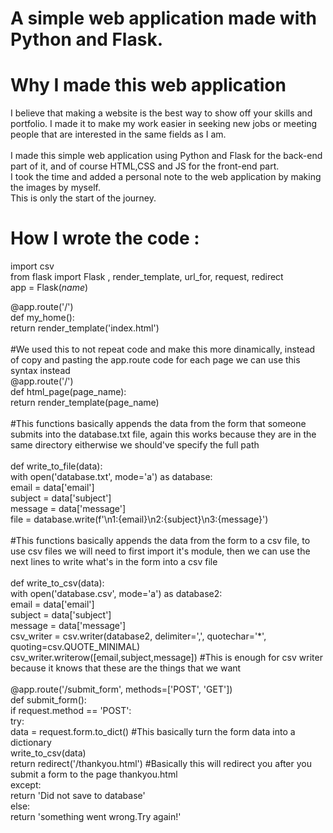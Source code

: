 # A simple web application made with Python and Flask.


# Why I made this web application 

I believe that making a website is the best way to show off your skills and portfolio. I made it to make my work easier in seeking new jobs or meeting people that are interested in the same fields as I am. <br> 
<br>
I made this simple web application using Python and Flask for the back-end part of it, and of course HTML,CSS and JS for the front-end part.
<br>
I took the time and added a personal note to the web application by making the images by myself.
<br>
This is only the start of the journey.



# How I wrote the code :


import csv  <br>
from flask import Flask , render_template, url_for, request, redirect <br>
app = Flask(_name_) <br>

@app.route('/') <br>
def my_home(): <br>
 return render_template('index.html') <br>
<br>
#We used this to not repeat code and make this more dinamically, instead of copy and pasting the app.route code for each page we can use this syntax instead
<br>
@app.route('/') <br>
def html_page(page_name): <br>
 return render_template(page_name) <br>
<br>
#This functions basically appends the data from the form that someone submits into the database.txt file, again this works because they are in the same directory eitherwise we should've specify the full path <br>
<br>
def write_to_file(data): <br>
 with open('database.txt', mode='a') as database: <br>
  email = data['email'] <br>
  subject = data['subject'] <br>
  message = data['message'] <br>
  file = database.write(f'\n1:{email}\n2:{subject}\n3:{message}') <br>
<br>
#This functions basically appends the data from the form to a csv file, to use csv files we will need to first import it's module, then we can use the next lines to write what's in the form into a csv file <br> 
<br>
def write_to_csv(data): <br>
 with open('database.csv', mode='a') as database2: <br>
  email = data['email'] <br>
  subject = data['subject'] <br>
  message = data['message'] <br>
  csv_writer = csv.writer(database2, delimiter=',', quotechar='*', quoting=csv.QUOTE_MINIMAL) <br>
  csv_writer.writerow([email,subject,message]) #This is enough for csv writer because it knows that these are the things that we want <br>
 <br>
@app.route('/submit_form', methods=['POST', 'GET']) <br>
def submit_form(): <br>
 if request.method == 'POST': <br>
  try: <br> 
   data = request.form.to_dict() #This basically turn the form data into a dictionary <br>
   write_to_csv(data) <br>
   return redirect('/thankyou.html') #Basically this will redirect you after you submit a form to the page thankyou.html <br>
  except: <br>
   return 'Did not save to database' <br>
 else: <br>
  return 'something went wrong.Try again!' <br>
